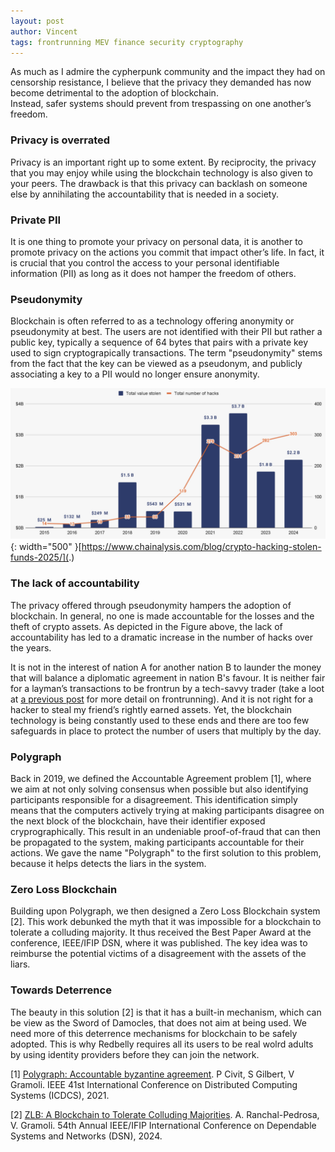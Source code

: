 ```yaml
---
layout: post
author: Vincent
tags: frontrunning MEV finance security cryptography
---
```


As much as I admire the cypherpunk community and the impact they had on censorship resistance, 
I believe that the privacy they demanded has now become detrimental to the adoption of blockchain.  
Instead, safer systems should prevent from trespassing on one another’s freedom. 

### Privacy is overrated

Privacy is an important right up to some extent.
By reciprocity, the privacy that you may enjoy while using the blockchain technology is also given to your peers. 
The drawback is that this privacy can backlash on someone else by annihilating the accountability that is needed in a society. 

### Private PII

It is one thing to promote your privacy on personal data, it is another to promote privacy on the actions 
you commit that impact other’s life. 
In fact, it is crucial that you control the access to your personal identifiable information (PII) as long 
as it does not hamper the freedom of others.

### Pseudonymity

Blockchain is often referred to as a technology offering anonymity or pseudonymity at best. The users are not identified with 
their PII but rather a public key, typically a sequence of 64 bytes that pairs with a private key used to sign cryptograpically 
transactions.
The term "pseudonymity" stems from the fact that the key can be viewed as a pseudonym, and publicly associating a key to a PII 
would no longer ensure anonymity.

![Tragedy](/img/hacks.png){: width="500" }[https://www.chainalysis.com/blog/crypto-hacking-stolen-funds-2025/](.)

### The lack of accountability

The privacy offered through pseudonymity hampers the adoption of blockchain.
In general, no one is made accountable for the losses and the theft of crypto assets.
As depicted in the Figure above, the lack of accountability has led to a dramatic increase in the number of hacks over the years.

It is not in the interest of nation A for another nation B to launder the money that will balance a diplomatic agreement in 
nation B's favour. It is neither fair for a layman’s transactions to be frontrun by a tech-savvy trader (take a loot at 
[a previous post](https://gramoli.github.io/2024/01/07/fair-resource-sharing-using-crypto.html) for more detail on frontrunning). 
And it is not right for a hacker to steal my friend’s rightly earned assets.
Yet, the blockchain technology is being constantly used to these ends and there are too few safeguards in place to protect the 
number of users that multiply by the day.  

### Polygraph

Back in 2019, we defined the Accountable Agreement problem [1], where we aim at not only solving consensus when possible 
but also identifying participants responsible for a disagreement. This identification simply means that the computers
actively trying at making participants disagree on the next block of the blockchain, have their identifier 
exposed cryprographically. 
This result in an undeniable proof-of-fraud that can then be propagated to the system, making participants accountable 
for their actions. We gave the name "Polygraph" to the first solution to this problem, because it helps detects the liars 
in the system.

### Zero Loss Blockchain

Building upon Polygraph, we then designed a Zero Loss Blockchain system [2]. This work debunked the myth that it was impossible
for a blockchain to tolerate a colluding majority. It thus received the Best Paper Award at the conference, IEEE/IFIP DSN, where 
it was published. The key idea was to reimburse the potential victims of a disagreement with the assets of the liars.  

### Towards Deterrence

The beauty in this solution [2] is that it has a built-in mechanism, which can be view as the 
Sword of Damocles, that does not aim at being used. 
We need more of this deterrence mechanisms for blockchain to be safely adopted. 
This is why Redbelly requires all its users to be real wolrd adults by using identity providers before they can 
join the network.

[1] [Polygraph: Accountable byzantine agreement](https://eprint.iacr.org/2019/587.pdf). P Civit, S Gilbert, V Gramoli. 
IEEE 41st International Conference on Distributed Computing Systems (ICDCS), 2021.

[2] [ZLB: A Blockchain to Tolerate Colluding Majorities](https://gramoli.github.io/pubs/DSN24-ZLB.pdf). 
A. Ranchal-Pedrosa, V. Gramoli. 54th Annual IEEE/IFIP International Conference on Dependable Systems and Networks (DSN), 2024.
